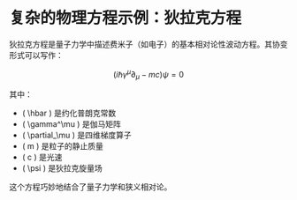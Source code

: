 # 复杂的物理方程示例：狄拉克方程

狄拉克方程是量子力学中描述费米子（如电子）的基本相对论性波动方程。其协变形式可以写作：

$$
(i\hbar\gamma^\mu\partial_\mu - mc)\psi = 0
$$

其中：
- \( \hbar \) 是约化普朗克常数
- \( \gamma^\mu \) 是伽马矩阵
- \( \partial_\mu \) 是四维梯度算子
- \( m \) 是粒子的静止质量
- \( c \) 是光速
- \( \psi \) 是狄拉克旋量场

这个方程巧妙地结合了量子力学和狭义相对论。
